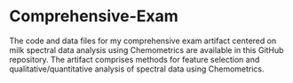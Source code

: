 # Comprehensive-Exam
The code and data files for my comprehensive exam artifact centered on milk spectral data analysis using Chemometrics are available in this GitHub repository. The artifact comprises methods for feature selection and qualitative/quantitative analysis of spectral data using Chemometrics.
